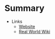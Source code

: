 # Summary

- Links
  - [Website](https://pulsarforge.io/)
  - [Real World Wiki](https://hqnotes.pulsarforge.io)